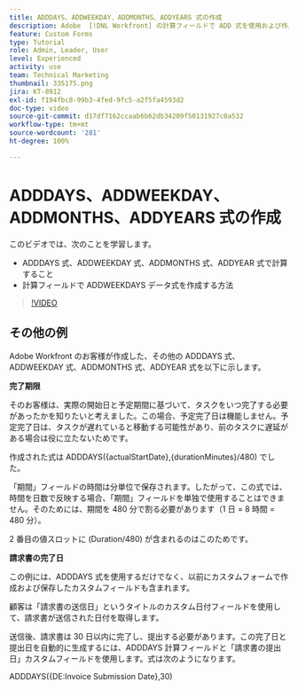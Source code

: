 ```yaml
---
title: ADDDAYS、ADDWEEKDAY、ADDMONTHS、ADDYEARS 式の作成
description: Adobe  [!DNL Workfront] の計算フィールドで ADD 式を使用および作成する方法を説明します。
feature: Custom Forms
type: Tutorial
role: Admin, Leader, User
level: Experienced
activity: use
team: Technical Marketing
thumbnail: 335175.png
jira: KT-8912
exl-id: f194fbc8-99b3-4fed-9fc5-a2f5fa4593d2
doc-type: video
source-git-commit: d17df7162ccaab6b62db34209f50131927c0a532
workflow-type: tm+mt
source-wordcount: '281'
ht-degree: 100%

---
```


# ADDDAYS、ADDWEEKDAY、ADDMONTHS、ADDYEARS 式の作成

このビデオでは、次のことを学習します。

* ADDDAYS 式、ADDWEEKDAY 式、ADDMONTHS 式、ADDYEAR 式で計算すること
* 計算フィールドで ADDWEEKDAYS データ式を作成する方法

>[!VIDEO](https://video.tv.adobe.com/v/335175/?quality=12&learn=on&enablevpops)

## その他の例

Adobe Workfront のお客様が作成した、その他の ADDDAYS 式、ADDWEEKDAY 式、ADDMONTHS 式、ADDYEAR 式を以下に示します。

**完了期限**

そのお客様は、実際の開始日と予定期間に基づいて、タスクをいつ完了する必要があったかを知りたいと考えました。この場合、予定完了日は機能しません。予定完了日は、タスクが遅れていると移動する可能性があり、前のタスクに遅延がある場合は役に立たないためです。

作成された式は ADDDAYS({actualStartDate},{durationMinutes}/480) でした。

「期間」フィールドの時間は分単位で保存されます。したがって、この式では、時間を日数で反映する場合、「期間」フィールドを単独で使用することはできません。そのためには、期間を 480 分で割る必要があります（1 日 = 8 時間 = 480 分）。

2 番目の値スロットに (Duration/480) が含まれるのはこのためです。


**請求書の完了日**

この例には、ADDDAYS 式を使用するだけでなく、以前にカスタムフォームで作成および保存したカスタムフィールドも含まれます。

顧客は「請求書の送信日」というタイトルのカスタム日付フィールドを使用して、請求書が送信された日付を取得します。

送信後、請求書は 30 日以内に完了し、提出する必要があります。この完了日と提出日を自動的に生成するには、ADDDAYS 計算フィールドと「請求書の提出日」カスタムフィールドを使用します。式は次のようになります。

ADDDAYS({DE:Invoice Submission Date},30)
